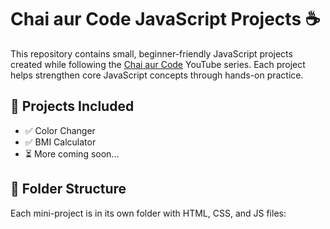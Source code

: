 # Chai aur Code JavaScript Projects ☕

This repository contains small, beginner-friendly JavaScript projects created while following the [Chai aur Code](https://www.youtube.com/@chaiaurcode) YouTube series. Each project helps strengthen core JavaScript concepts through hands-on practice.

## 🧩 Projects Included
- ✅ Color Changer
- ✅ BMI Calculator
- ⏳ More coming soon...

## 📁 Folder Structure
Each mini-project is in its own folder with HTML, CSS, and JS files:
